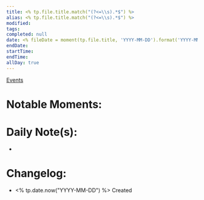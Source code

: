 ```yaml
---
title: <% tp.file.title.match("(?<=\\s).*$") %>
alias: <% tp.file.title.match("(?<=\\s).*$") %>
modified: 
tags:
completed: null
date: <% fileDate = moment(tp.file.title, 'YYYY-MM-DD').format('YYYY-MM-DD') %>
endDate: 
startTime: 
endTime: 
allDay: true
---
```

[Events](Events.md)

# Notable Moments:

# Daily Note(s):
- 
# Changelog:
- <% tp.date.now("YYYY-MM-DD") %> Created
